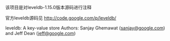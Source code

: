 
该项目是对leveldb-1.15.0版本源码进行注释

官方leveldb源码见 http://code.google.com/p/leveldb/

leveldb: A key-value store
Authors: Sanjay Ghemawat (sanjay@google.com) and Jeff Dean (jeff@google.com)
